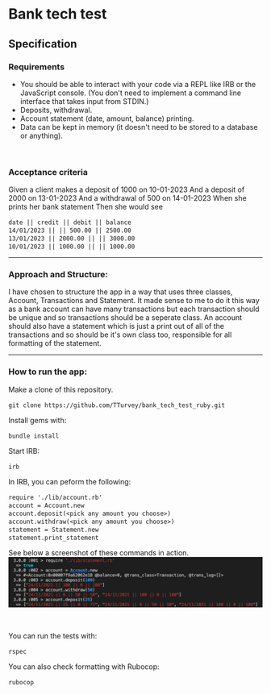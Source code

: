 # Bank tech test

## Specification

### Requirements
- You should be able to interact with your code via a REPL like IRB or the JavaScript console. (You don't need to implement a command line interface that takes input from STDIN.)
- Deposits, withdrawal.
- Account statement (date, amount, balance) printing.
- Data can be kept in memory (it doesn't need to be stored to a database or anything).

<br/>

### Acceptance criteria
Given a client makes a deposit of 1000 on 10-01-2023
And a deposit of 2000 on 13-01-2023
And a withdrawal of 500 on 14-01-2023
When she prints her bank statement
Then she would see
```
date || credit || debit || balance
14/01/2023 || || 500.00 || 2500.00
13/01/2023 || 2000.00 || || 3000.00
10/01/2023 || 1000.00 || || 1000.00
```
---

### Approach and Structure:
I have chosen to structure the app in a way that uses three classes, Account, Transactions and Statement. It made sense to me to do it this way as a bank account can have many transactions but each transaction should be unique and so transactions should be a seperate class. An account should also have a statement which is just a print out of all of the transactions and so should be it's own class too, responsible for all formatting of the statement.

---

### How to run the app:

Make a clone of this repository.
```
git clone https://github.com/TTurvey/bank_tech_test_ruby.git
```

Install gems with:
```
bundle install
```

Start IRB:
```
irb
```

In IRB, you can peform the following:
```
require './lib/account.rb'
account = Account.new
account.deposit(<pick any amount you choose>)
account.withdraw(<pick any amount you choose>)
statement = Statement.new
statement.print_statement
```
See below a screenshot of these commands in action.
![screenshot](./images/app_screenshot.png)

<br/>

You can run the tests with:
```
rspec
```

You can also check formatting with Rubocop:
```
rubocop
```
<br/>
